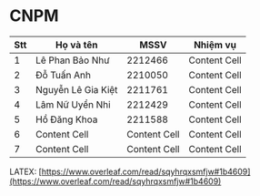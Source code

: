 # CNPM  

| Stt  | Họ và tên | MSSV | Nhiệm vụ |
| ------------- | ------------- | ------------- | ------------- |
| 1  | Lê Phan Bảo Như  | 2212466  | Content Cell  | 
| 2  | Đỗ Tuấn Anh| 2210050 | Content Cell  | 
| 3  | Nguyễn Lê Gia Kiệt  | 2211761  | Content Cell  | 
| 4  | Lâm Nữ Uyển Nhi  | 2212429  | Content Cell  | 
| 5  | Hồ Đăng Khoa  | 2211588  | Content Cell  | 
| 6  | Content Cell  | Content Cell  | Content Cell  | 
| 7  | Content Cell  | Content Cell  | Content Cell  | 

LATEX: [https://www.overleaf.com/read/sqyhrqxsmfjw#1b4609](https://www.overleaf.com/read/sqyhrqxsmfjw#1b4609)
